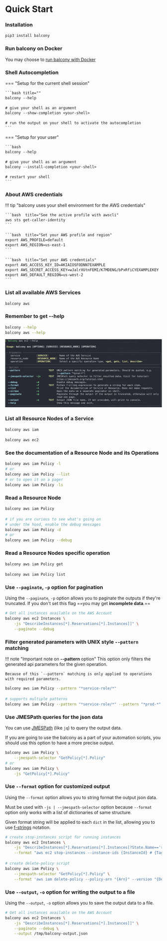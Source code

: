 # Quick Start

### Installation

```bash
pip3 install balcony
```

### Run balcony on Docker

You may choose to [run balcony with Docker](docker.md)

### Shell Autocompletion

=== "Setup for the current shell session"

    ```bash title=""
    balcony --help

    # give your shell as an argument
    balcony --show-completion <your-shell>

    # run the output on your shell to activate the autocompletion
    ```

=== "Setup for your user"

    ```bash
    balcony --help

    # give your shell as an argument
    balcony --install-completion <your-shell>

    # restart your shell
    ```

### About AWS credentials

!!! tip "balcony uses your shell environment for the AWS credentials"

    ```bash  title="See the active profile with awscli"
    aws sts get-caller-identity
    ```

    ```bash  title="Set your AWS profile and region"
    export AWS_PROFILE=default
    export AWS_REGION=us-east-1
    ```

    ```bash  title="Set your AWS credentials"
    export AWS_ACCESS_KEY_ID=AKIAIOSFODNN7EXAMPLE
    export AWS_SECRET_ACCESS_KEY=wJalrXUtnFEMI/K7MDENG/bPxRfiCYEXAMPLEKEY
    export AWS_DEFAULT_REGION=us-west-2
    ```

### List all available AWS Services

```bash
balcony aws
```

### Remember to get **--help**

```bash
balcony --help
balcony aws --help
```

![balcony --help output screenshot](images/balcony-help.png)


### List all Resource Nodes of a Service

```bash
balcony aws iam

balcony aws ec2
```

### See the documentation of a Resource Node and its Operations

```bash
balcony aws iam Policy -l
# or
balcony aws iam Policy --list
# or to open it on a pager
balcony aws iam Policy -ls
```

### Read a Resource Node

```bash
balcony aws iam Policy

# if you are curious to see what's going on
# under the hood, enable the debug messages
balcony aws iam Policy -d
# or
balcony aws iam Policy --debug
```

### Read a Resource Nodes specific operation

```bash
balcony aws iam Policy get

balcony aws iam Policy list
```

### Use `--paginate`, `-p` option for pagination

Using the `--paginate`, `-p` option allows you to paginate the outputs if they're truncated. If you don't set this flag ==you may get **incomplete data**.==

```bash
# Get all instances available on the AWS Account
balcony aws ec2 Instances \
    -js "DescribeInstances[*].Reservations[*].Instances[]" \
    --paginate --debug
```

### Filter generated parameters with UNIX style `--pattern` matching

!!! note "Important note on **--pattern** option"
    This option only filters the generated api parameters for the given operation.

    Because of this `--pattern` matching is only applied to operations with required parameters.

```bash
balcony aws iam Policy --pattern "*service-role/*"

# supports multiple patterns
balcony aws iam Policy --pattern "*service-role/*" --pattern "*prod-*"
```

### Use JMESPath queries for the json data

You can use [JMESPath](https://jmespath.org/) (like `jq`) to query the output data.

If you are going to use the balcony as a part of your automation scripts, you should use this option to have a more precise output.

```bash
balcony aws iam Policy \
    --jmespath-selector "GetPolicy[*].Policy"
# or
balcony aws iam Policy \
    -js "GetPolicy[*].Policy"
```

### Use `--format` option for customized output

Using the `--format` option allows you to string format the output json data.

Must be used with `-js | --jmespath-selector` option because `--format` option only works with a list of dictionaries of same structure.

Given format string will be applied to each `dict` in the list, allowing you to use [f-strings](https://peps.python.org/pep-0498/) notation.

```bash
# create stop-instances script for running instances
balcony aws ec2 Instances \
    -js "DescribeInstances[*].Reservations[*].Instances[?State.Name=='running'][][]" \
    --format "aws ec2 stop-instances --instance-ids {InstanceId} # {Tags}"

# create delete-policy script
balcony aws iam Policy \
    --jmespath-selector "GetPolicy[*].Policy" \
    --format 'aws iam delete-policy --policy-arn "{Arn}" --version "{DefaultVersionId}"'
```

### Use `--output`, `-o` option for writing the output to a file

Using the `--output`, `-o` option allows you to save the output data to a file.

```bash
# Get all instances available on the AWS Account
balcony aws ec2 Instances \
    -js "DescribeInstances[*].Reservations[*].Instances[]" \
    --paginate --debug \
    --output /tmp/balcony-output.json
```
